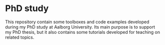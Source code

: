 # PhD study

This repository contain some toolboxes and code examples developed during my PhD study at Aalborg University. Its main purpose is to support my PhD thesis, but it also contains some tutorials developed for teaching on related topics.
